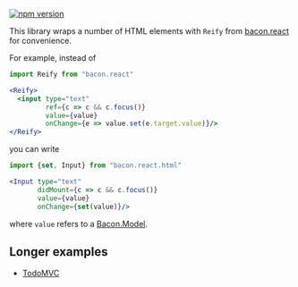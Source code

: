 [![npm version](https://badge.fury.io/js/bacon.react.html.svg)](http://badge.fury.io/js/bacon.react.html)

This library wraps a number of HTML elements with `Reify` from
[bacon.react](https://github.com/polytypic/bacon.react) for convenience.

For example, instead of

```jsx
import Reify from "bacon.react"

<Reify>
  <input type="text"
         ref={c => c && c.focus()}
         value={value}
         onChange={e => value.set(e.target.value)}/>
</Reify>
```

you can write

```jsx
import {set, Input} from "bacon.react.html"

<Input type="text"
       didMount={c => c && c.focus()}
       value={value}
       onChange={set(value)}/>
```

where `value` refers to a [Bacon.Model](https://github.com/baconjs/bacon.model).

## Longer examples

* [TodoMVC](https://github.com/polytypic/atomi-todomvc)

